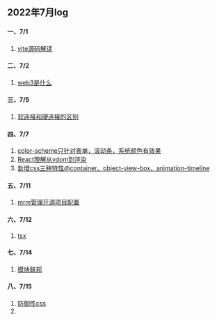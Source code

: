 ## 2022年7月log

#### 一、7/1

1. [vite源码解读](https://mp.weixin.qq.com/s/mObQH7SfzDJOl9QlnMKkVg)

#### 二、7/2

1. [web3是什么](http://finance.sina.com.cn/blockchain/roll/2022-06-21/doc-imizirau9734037.shtml)

#### 三、7/5
1. [软连接和硬连接的区别](https://www.zhangshilong.cn/work/69725.html)

#### 四、7/7

1. [color-scheme只针对表单，滚动条，系统颜色有效果](https://mp.weixin.qq.com/s/TaJL92n0b4aIl0B1RbqWwA)
2. [React理解从vdom到渲染](https://mp.weixin.qq.com/s/MngOfrMjCUJVlRBBt9oZyg)
3. [新增css三种特性@container、object-view-box、animation-timeline](https://mp.weixin.qq.com/s/phOZIr8edzWzJgTJfeyE9A)

#### 五、7/11

1. [mrm管理开源项目配置](https://blog.sapegin.me/all/mrm/)

#### 六、7/12
1. [tsx](https://www.npmjs.com/package/tsx)

#### 七、7/14
1. [模块联邦]([https://www.npmjs.com/package/tsx](https://mp.weixin.qq.com/s/-eSn24X3fdT5STEBI55Ybg))

#### 八、7/15

1. [防御性css](https://mp.weixin.qq.com/s/fMLhfcUkIVJty1uhkIEliQ)
2. 
